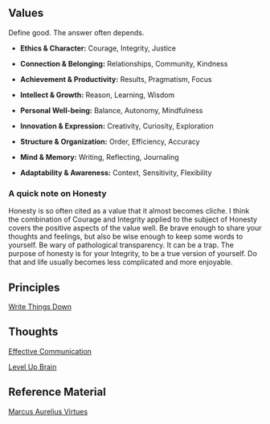 ## Values

Define good. The answer often depends.

- **Ethics & Character:** Courage, Integrity, Justice

- **Connection & Belonging:** Relationships, Community, Kindness

- **Achievement & Productivity:** Results, Pragmatism, Focus

- **Intellect & Growth:** Reason, Learning, Wisdom

- **Personal Well-being:** Balance, Autonomy, Mindfulness

- **Innovation & Expression:** Creativity, Curiosity, Exploration

- **Structure & Organization:** Order, Efficiency, Accuracy

- **Mind & Memory:** Writing, Reflecting, Journaling

- **Adaptability & Awareness:** Context, Sensitivity, Flexibility

### A quick note on Honesty

Honesty is so often cited as a value that it almost becomes cliche. I think the combination of Courage and Integrity applied to the subject of Honesty covers the positive aspects of the value well. Be brave enough to share your thoughts and feelings, but also be wise enough to keep some words to yourself. Be wary of pathological transparency. It can be a trap. The purpose of honesty is for your Integrity, to be a true version of yourself. Do that and life usually becomes less complicated and more enjoyable.

## Principles

[Write Things Down](./write-things-down.md)

## Thoughts

[Effective Communication](./communication.md)

[Level Up Brain](./level-up-brain.md)

## Reference Material

[Marcus Aurelius Virtues](./marcus-aurelius-virtues.md)
